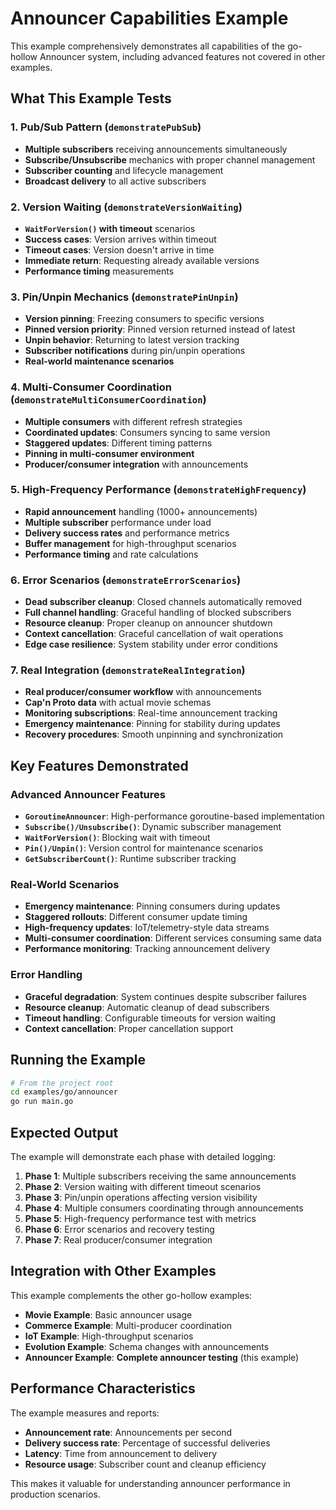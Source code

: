 # Announcer Capabilities Example

This example comprehensively demonstrates all capabilities of the go-hollow Announcer system, including advanced features not covered in other examples.

## What This Example Tests

### 1. Pub/Sub Pattern (`demonstratePubSub`)
- **Multiple subscribers** receiving announcements simultaneously
- **Subscribe/Unsubscribe** mechanics with proper channel management
- **Subscriber counting** and lifecycle management
- **Broadcast delivery** to all active subscribers

### 2. Version Waiting (`demonstrateVersionWaiting`)
- **`WaitForVersion()` with timeout** scenarios
- **Success cases**: Version arrives within timeout
- **Timeout cases**: Version doesn't arrive in time
- **Immediate return**: Requesting already available versions
- **Performance timing** measurements

### 3. Pin/Unpin Mechanics (`demonstratePinUnpin`)
- **Version pinning**: Freezing consumers to specific versions
- **Pinned version priority**: Pinned version returned instead of latest
- **Unpin behavior**: Returning to latest version tracking
- **Subscriber notifications** during pin/unpin operations
- **Real-world maintenance scenarios**

### 4. Multi-Consumer Coordination (`demonstrateMultiConsumerCoordination`)
- **Multiple consumers** with different refresh strategies
- **Coordinated updates**: Consumers syncing to same version
- **Staggered updates**: Different timing patterns
- **Pinning in multi-consumer environment**
- **Producer/consumer integration** with announcements

### 5. High-Frequency Performance (`demonstrateHighFrequency`)
- **Rapid announcement** handling (1000+ announcements)
- **Multiple subscriber** performance under load
- **Delivery success rates** and performance metrics
- **Buffer management** for high-throughput scenarios
- **Performance timing** and rate calculations

### 6. Error Scenarios (`demonstrateErrorScenarios`)
- **Dead subscriber cleanup**: Closed channels automatically removed
- **Full channel handling**: Graceful handling of blocked subscribers
- **Resource cleanup**: Proper cleanup on announcer shutdown
- **Context cancellation**: Graceful cancellation of wait operations
- **Edge case resilience**: System stability under error conditions

### 7. Real Integration (`demonstrateRealIntegration`)
- **Real producer/consumer workflow** with announcements
- **Cap'n Proto data** with actual movie schemas
- **Monitoring subscriptions**: Real-time announcement tracking
- **Emergency maintenance**: Pinning for stability during updates
- **Recovery procedures**: Smooth unpinning and synchronization

## Key Features Demonstrated

### Advanced Announcer Features
- **`GoroutineAnnouncer`**: High-performance goroutine-based implementation
- **`Subscribe()/Unsubscribe()`**: Dynamic subscriber management
- **`WaitForVersion()`**: Blocking wait with timeout
- **`Pin()/Unpin()`**: Version control for maintenance scenarios
- **`GetSubscriberCount()`**: Runtime subscriber tracking

### Real-World Scenarios
- **Emergency maintenance**: Pinning consumers during updates
- **Staggered rollouts**: Different consumer update timing
- **High-frequency updates**: IoT/telemetry-style data streams
- **Multi-consumer coordination**: Different services consuming same data
- **Performance monitoring**: Tracking announcement delivery

### Error Handling
- **Graceful degradation**: System continues despite subscriber failures
- **Resource cleanup**: Automatic cleanup of dead subscribers
- **Timeout handling**: Configurable timeouts for version waiting
- **Context cancellation**: Proper cancellation support

## Running the Example

```bash
# From the project root
cd examples/go/announcer
go run main.go
```

## Expected Output

The example will demonstrate each phase with detailed logging:

1. **Phase 1**: Multiple subscribers receiving the same announcements
2. **Phase 2**: Version waiting with different timeout scenarios  
3. **Phase 3**: Pin/unpin operations affecting version visibility
4. **Phase 4**: Multiple consumers coordinating through announcements
5. **Phase 5**: High-frequency performance test with metrics
6. **Phase 6**: Error scenarios and recovery testing
7. **Phase 7**: Real producer/consumer integration

## Integration with Other Examples

This example complements the other go-hollow examples:

- **Movie Example**: Basic announcer usage
- **Commerce Example**: Multi-producer coordination
- **IoT Example**: High-throughput scenarios  
- **Evolution Example**: Schema changes with announcements
- **Announcer Example**: **Complete announcer testing** (this example)

## Performance Characteristics

The example measures and reports:
- **Announcement rate**: Announcements per second
- **Delivery success rate**: Percentage of successful deliveries
- **Latency**: Time from announcement to delivery
- **Resource usage**: Subscriber count and cleanup efficiency

This makes it valuable for understanding announcer performance in production scenarios.
